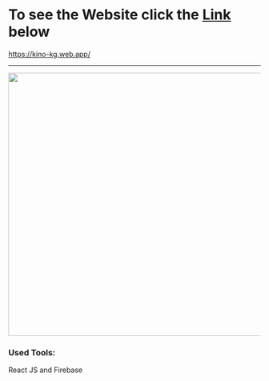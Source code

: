 # To see the Website click the [Link](https://kino-kg.web.app/) below
https://kino-kg.web.app/

----
<img width = 780px height = 525px src = './src/assets/ezgif.com-gif-maker (1).gif'>
<br />

### Used Tools:
React JS and Firebase